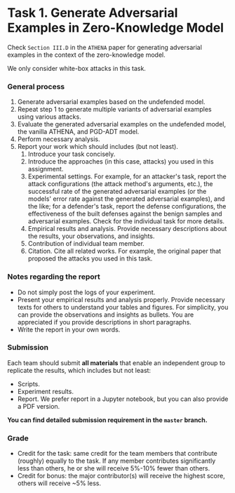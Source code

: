 # Task 1. Generate Adversarial Examples in Zero-Knowledge Model
Check ``Section III.D`` in the ``ATHENA`` paper for generating adversarial examples in the context of the zero-knowledge model.

We only consider white-box attacks in this task.

### General process
1. Generate adversarial examples based on the undefended model.
2. Repeat step 1 to generate multiple variants of adversarial examples using various attacks.
3. Evaluate the generated adversarial examples on the undefended model, the vanilla ATHENA, and PGD-ADT model.
4. Perform necessary analysis.
5. Report your work which should includes (but not least).
    1. Introduce your task concisely.
    2. Introduce the approaches (in this case, attacks) you used in this assignment. 
    3. Experimental settings. For example, for an attacker's task, report the attack configurations (the attack method's arguments, etc.), the successful rate of the generated adversarial examples (or the models' error rate against the generated adversarial examples), and the like; for a defender's task, report the defense configurations, the effectiveness of the built defenses against the benign samples and adversarial examples. Check for the individual task for more details.
    4. Empirical results and analysis. Provide necessary descriptions about the results, your observations, and insights.
    5. Contribution of individual team member.
    6. Citation. Cite all related works. For example, the original paper that proposed the attacks you used in this task.
    
### Notes regarding the report
* Do not simply post the logs of your experiment.
* Present your empirical results and analysis properly. Provide necessary texts for others to understand your tables and figures. For simplicity, you can provide the observations and insights as bullets. You are appreciated if you provide descriptions in short paragraphs.
* Write the report in your own words.

### Submission
Each team should submit **all materials** that enable an independent group to replicate the results, which includes but not least:
* Scripts.
* Experiment results.
* Report. We prefer report in a Jupyter notebook, but you can also provide a PDF version.

**You can find detailed submission requirement in the ``master`` branch.**

### Grade
* Credit for the task: same credit for the team members that contribute (roughly) equally to the task. If any member contributes significantly less than others, he or she will receive 5%-10% fewer than others.
* Credit for bonus: the major contributor(s) will receive the highest score, others will receive ~5% less.  